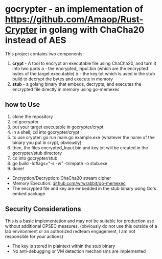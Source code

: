 # gocrypter - an implementation of https://github.com/Amaop/Rust-Crypter in golang with ChaCha20 instead of AES

This project contains two components:

1. **crypt** - A tool to encrypt an executable file using ChaCha20, and turn it into two parts
    a - the encrypted_input.bin (which are the encrypted bytes of the target executable)
    b - the key.txt which is used in the stub build to decrypt the bytes and execute in memory
2. **stub** - a golang binary that embeds, decrypts, and executes the encrypted file directly in memory using go-memexec 

## how to Use
1. clone the repository 
2. cd gocrypter
3. put your target executable in gocrypter/crypt
4. in a shell, cd into gocrypter/crypt
5. to use crypter: go run main.go example.exe (whatever the name of the binary you put in crypt, obviously)
6. then, the files encrypted_Input.bin and key.txt will be created in the gocrypter/stub directory
7. cd into gocrypter/stub
8. go build -ldflags="-s -w" -trimpath -o stub.exe
10. done!



- Encryption/Decryption: ChaCha20 stream cipher
- Memory Execution: [github.com/wrwrabbit/go-memexec](https://pkg.go.dev/github.com/wrwrabbit/go-memexec)
- The encrypted file and key are embedded in the stub binary using Go's embed package

## Security Considerations

This is a basic implementation and may not be suitable for production use without additional OPSEC measures.
(obviously do not use this outside of a lab environment or an authorized redteam engagement, I am not responsible for your actions)

- The key is stored in plaintext within the stub binary
- No anti-debugging or VM detection mechanisms are implemented



